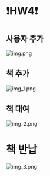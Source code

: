 # ❗️HW4❗️

## 사용자 추가
![img.png](https://github.com/3rd-PARD-SERVER-PART/Server_Sungjin/blob/main/hw4/screenshot/img.png?raw=true)

## 책 추가
![img_1.png](https://github.com/3rd-PARD-SERVER-PART/Server_Sungjin/blob/main/hw4/screenshot/img_1.png?raw=true)

## 책 대여
![img_2.png](https://github.com/3rd-PARD-SERVER-PART/Server_Sungjin/blob/main/hw4/screenshot/img_2.png?raw=true)

# 책 반납
![img_3.png](https://github.com/3rd-PARD-SERVER-PART/Server_Sungjin/blob/main/hw4/screenshot/img_3.png?raw=true)